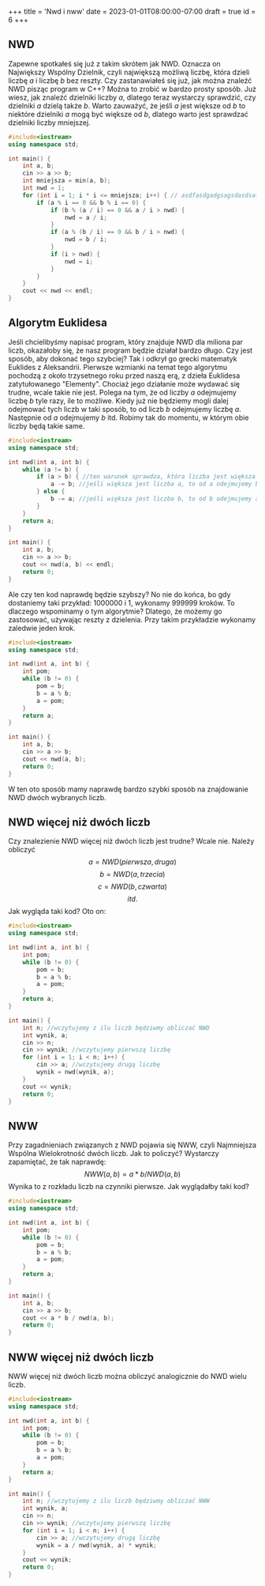 +++
title = 'Nwd i nww'
date = 2023-01-01T08:00:00-07:00
draft = true
id = 6
+++
## NWD

Zapewne spotkałeś się już z takim skrótem jak NWD. Oznacza on Największy Wspólny Dzielnik, czyli największą możliwą liczbę, która dzieli liczbę $a$ i liczbę $b$ bez reszty. Czy zastanawiałeś się już, jak można znaleźć NWD pisząc program w C++? Można to zrobić w bardzo prosty sposób. Już wiesz, jak znaleźć dzielniki liczby $a$, dlatego teraz wystarczy sprawdzić, czy dzielniki $a$ dzielą także $b$. Warto zauważyć, że jeśli $a$ jest większe od $b$ to niektóre dzielniki $a$ mogą być większe od $b$, dlatego warto jest sprawdzać dzielniki liczby mniejszej.
``` cpp
#include<iostream>
using namespace std;

int main() {
	int a, b;
	cin >> a >> b;
	int mniejsza = min(a, b);
	int nwd = 1;
	for (int i = 1; i * i <= mniejsza; i++) { // asdfasdgadgsagsdasdsafsdfgdfsadadgsagdsadgsdddffffd
		if (a % i == 0 && b % i == 0) {
			if (b % (a / i) == 0 && a / i > nwd) {
				nwd = a / i;
			}
			if (a % (b / i) == 0 && b / i > nwd) {
				nwd = b / i;
			}
			if (i > nwd) {
				nwd = i;
			}
		}
	}
	cout << nwd << endl;
}
```

## Algorytm Euklidesa
Jeśli chcielibyśmy napisać program, który znajduje NWD dla miliona par liczb, okazałoby się, że nasz program będzie działał bardzo długo. Czy jest sposób, aby dokonać tego szybciej? Tak i odkrył go grecki matematyk Euklides z Aleksandrii. Pierwsze wzmianki na temat tego algorytmu pochodzą z około trzysetnego roku przed naszą erą, z dzieła Euklidesa zatytułowanego "Elementy". Chociaż jego działanie może wydawać się trudne, wcale takie nie jest. Polega na tym, że od liczby $a$ odejmujemy liczbę $b$ tyle razy, ile to możliwe. Kiedy już nie będziemy mogli dalej odejmować tych liczb w taki sposób, to od liczb $b$ odejmujemy liczbę $a$. Następnie od $a$ odejmujemy $b$ itd. Robimy tak do momentu, w którym obie liczby będą takie same.
```cpp
#include<iostream>
using namespace std;

int nwd(int a, int b) {
	while (a != b) {
		if (a > b) { //ten warunek sprawdza, która liczba jest większa
			a -= b; //jeśli większa jest liczba a, to od a odejmujemy b
		} else {
			b -= a; //jeśli większa jest liczba b, to od b odejmujemy a
		}
	}
	return a;
}

int main() {
	int a, b;
	cin >> a >> b;
	cout << nwd(a, b) << endl;
	return 0;
}
```
Ale czy ten kod naprawdę będzie szybszy? No nie do końca, bo gdy dostaniemy taki przykład: 1000000 i 1, wykonamy 999999 kroków. To dlaczego wspominamy o tym algorytmie? Dlatego, że możemy go zastosować, używając reszty z dzielenia. Przy takim przykładzie wykonamy zaledwie jeden krok.
```cpp
#include<iostream>
using namespace std;

int nwd(int a, int b) {
	int pom;
	while (b != 0) {
		pom = b;
		b = a % b;
		a = pom;
	}
	return a;
}

int main() {
	int a, b;
	cin >> a >> b;
	cout << nwd(a, b);
	return 0;
}
```

W ten oto sposób mamy naprawdę bardzo szybki sposób na znajdowanie NWD dwóch wybranych liczb.

## NWD więcej niż dwóch liczb
Czy znalezienie NWD więcej niż dwóch liczb jest trudne? Wcale nie. Należy obliczyć 
$$a = NWD(pierwsza, druga)$$
$$b = NWD(a, trzecia)$$
$$c = NWD(b, czwarta)$$
$$itd.$$
Jak wygląda taki kod? Oto on:
```cpp
#include<iostream>
using namespace std;

int nwd(int a, int b) {
	int pom;
	while (b != 0) {
		pom = b;
		b = a % b;
		a = pom;
	}
	return a;
}

int main() {
	int n; //wczytujemy z ilu liczb będziwmy obliczać NWD
	int wynik, a;
	cin >> n;
	cin >> wynik; //wczytujemy pierwszą liczbę
	for (int i = 1; i < n; i++) {
		cin >> a; //wczytujemy drugą liczbę
		wynik = nwd(wynik, a);
	}
	cout << wynik;
	return 0;
}
```

## NWW
Przy zagadnieniach związanych z NWD pojawia się NWW, czyli Najmniejsza Wspólna Wielokrotność dwóch liczb. Jak to policzyć? Wystarczy zapamiętać, że tak naprawdę:
$$NWW(a, b) = a * b / NWD(a, b)$$
Wynika to z rozkładu liczb na czynniki pierwsze. Jak wyglądałby taki kod?
```cpp
#include<iostream>
using namespace std;

int nwd(int a, int b) {
	int pom;
	while (b != 0) {
		pom = b;
		b = a % b;
		a = pom;
	}
	return a;
}

int main() {
	int a, b;
	cin >> a >> b;
	cout << a * b / nwd(a, b);
	return 0;
}
```

## NWW więcej niż dwóch liczb
NWW więcej niż dwóch liczb można obliczyć analogicznie do NWD wielu liczb.
```cpp
#include<iostream>
using namespace std;

int nwd(int a, int b) {
	int pom;
	while (b != 0) {
		pom = b;
		b = a % b;
		a = pom;
	}
	return a;
}

int main() {
	int n; //wczytujemy z ilu liczb będziwmy obliczać NWW
	int wynik, a;
	cin >> n;
	cin >> wynik; //wczytujemy pierwszą liczbę
	for (int i = 1; i < n; i++) {
		cin >> a; //wczytujemy drugą liczbę
		wynik = a / nwd(wynik, a) * wynik;
	}
	cout << wynik;
	return 0;
}
```